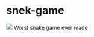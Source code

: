 # snek-game
<a><img src='https://img.shields.io/tokei/lines/github/MrPotato-04/snek-game?style=plastic'></a>
Worst snake game ever made

